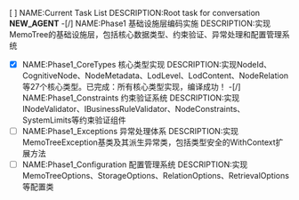 [ ] NAME:Current Task List DESCRIPTION:Root task for conversation __NEW_AGENT__
-[/] NAME:Phase1 基础设施层编码实施 DESCRIPTION:实现MemoTree的基础设施层，包括核心数据类型、约束验证、异常处理和配置管理系统
-[x] NAME:Phase1_CoreTypes 核心类型实现 DESCRIPTION:实现NodeId、CognitiveNode、NodeMetadata、LodLevel、LodContent、NodeRelation等27个核心类型。已完成：所有核心类型实现，编译成功！
-[/] NAME:Phase1_Constraints 约束验证系统 DESCRIPTION:实现INodeValidator、IBusinessRuleValidator、NodeConstraints、SystemLimits等约束验证组件
-[ ] NAME:Phase1_Exceptions 异常处理体系 DESCRIPTION:实现MemoTreeException基类及其派生异常类，包括类型安全的WithContext扩展方法
-[ ] NAME:Phase1_Configuration 配置管理系统 DESCRIPTION:实现MemoTreeOptions、StorageOptions、RelationOptions、RetrievalOptions等配置类